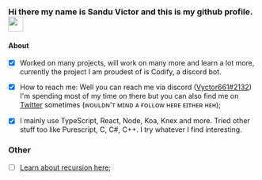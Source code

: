 ### Hi there my name is Sandu Victor and this is my github profile. <img src="https://raw.githubusercontent.com/MartinHeinz/MartinHeinz/master/wave.gif" width="30px">

#### About
- [x] Worked on many projects, will work on many more and learn a lot more, currently the project I am proudest of is Codify, a discord bot. 

- [x] How to reach me: Well you can reach me via discord ([Vyctor661#2132](https://discordapp.com/users/270972671490129921)) I'm spending most of my time on there but you can also find me on [Twitter](https://twitter.com/Vyctor661) sometimes (ᴡᴏᴜʟᴅɴ'ᴛ ᴍɪɴᴅ ᴀ ғᴏʟʟᴏᴡ ʜᴇʀᴇ ᴇɪᴛʜᴇʀ ʜᴇʜ);

- [x] I mainly use TypeScript, React, Node, Koa, Knex and more. Tried other stuff too like Purescript, C, C#, C++. I try whatever I find interesting.

### Other

- [ ] [Learn about recursion here](https://github.com/Vyctor661);

